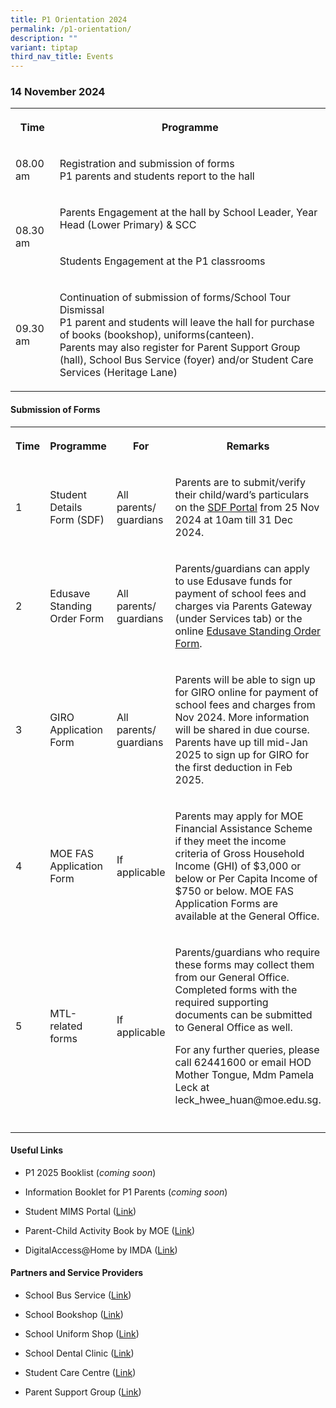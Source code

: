 ```yaml
---
title: P1 Orientation 2024
permalink: /p1-orientation/
description: ""
variant: tiptap
third_nav_title: Events
---
```

<h3><strong>14 November 2024</strong></h3>
<p></p>
<table style="minWidth: 75px">
<colgroup>
<col>
<col>
<col>
</colgroup>
<tbody>
<tr>
<th rowspan="1" colspan="1">
<p>Time</p>
</th>
<th rowspan="1" colspan="2">
<p>Programme</p>
</th>
</tr>
<tr>
<td rowspan="1" colspan="1">
<p>08.00 am
<br>
</p>
</td>
<td rowspan="1" colspan="2">
<p>Registration and submission of forms
<br>P1 parents and students report to the hall</p>
</td>
</tr>
<tr>
<td rowspan="2" colspan="1">
<p>08.30 am</p>
<p></p>
</td>
<td rowspan="1" colspan="2">
<p>Parents Engagement at the hall by School Leader, Year Head (Lower Primary)
&amp; SCC</p>
</td>
</tr>
<tr>
<td rowspan="1" colspan="2">
<p>Students Engagement at the P1 classrooms</p>
</td>
</tr>
<tr>
<td rowspan="1" colspan="1">
<p>09.30 am</p>
<p></p>
<p></p>
</td>
<td rowspan="1" colspan="2">
<p>Continuation of submission of forms/School Tour
<br>Dismissal
<br>P1 parent and students will leave the hall for purchase of books (bookshop),
uniforms(canteen).
<br>Parents may also register for Parent Support Group (hall), School Bus
Service (foyer) and/or Student Care Services (Heritage Lane)</p>
</td>
</tr>
</tbody>
</table>
<h4><strong>Submission of Forms</strong></h4>
<table style="minWidth: 100px">
<colgroup>
<col>
<col>
<col>
<col>
</colgroup>
<tbody>
<tr>
<th rowspan="1" colspan="1">
<p>Time</p>
</th>
<th rowspan="1" colspan="1">
<p>Programme</p>
</th>
<th rowspan="1" colspan="1">
<p>For</p>
</th>
<th rowspan="1" colspan="1">
<p>Remarks</p>
</th>
</tr>
<tr>
<td rowspan="1" colspan="1">
<p>1</p>
</td>
<td rowspan="1" colspan="1">
<p>Student Details Form (SDF)</p>
</td>
<td rowspan="1" colspan="1">
<p>All parents/ guardians</p>
</td>
<td rowspan="1" colspan="1">
<p>Parents are to submit/verify their child/ward’s particulars on the <a href="https://pg.moe.edu.sg/forms/sdf" rel="noopener noreferrer nofollow" target="_blank">SDF Portal</a> from
25 Nov 2024 at 10am till 31 Dec 2024.</p>
</td>
</tr>
<tr>
<td rowspan="1" colspan="1">
<p>2</p>
</td>
<td rowspan="1" colspan="1">
<p>Edusave Standing Order Form</p>
</td>
<td rowspan="1" colspan="1">
<p>All parents/ guardians</p>
</td>
<td rowspan="1" colspan="1">
<p>Parents/guardians can apply to use Edusave funds for payment of school
fees and charges via Parents Gateway (under Services tab) or the online
<a href="https://form.gov.sg/#!/5be24a1bb3f842000fdc4e59" rel="noopener noreferrer nofollow" target="_blank">Edusave Standing Order Form</a>.</p>
</td>
</tr>
<tr>
<td rowspan="1" colspan="1">
<p>3</p>
</td>
<td rowspan="1" colspan="1">
<p>GIRO Application Form</p>
</td>
<td rowspan="1" colspan="1">
<p>All parents/ guardians</p>
</td>
<td rowspan="1" colspan="1">
<p>Parents will be able to sign up for GIRO online for payment of school
fees and charges from Nov 2024. More information will be shared in due
course. Parents have up till mid-Jan 2025 to sign up for GIRO for the first
deduction in Feb 2025.</p>
</td>
</tr>
<tr>
<td rowspan="1" colspan="1">
<p>4</p>
</td>
<td rowspan="1" colspan="1">
<p>MOE FAS Application Form</p>
</td>
<td rowspan="1" colspan="1">
<p>If applicable</p>
</td>
<td rowspan="1" colspan="1">
<p>Parents may apply for MOE Financial Assistance Scheme if they meet the
income criteria of Gross Household Income (GHI) of $3,000 or below or Per
Capita Income of $750 or below. MOE FAS Application Forms are available
at the General Office.</p>
</td>
</tr>
<tr>
<td rowspan="1" colspan="1">
<p>5</p>
</td>
<td rowspan="1" colspan="1">
<p>MTL-related forms</p>
</td>
<td rowspan="1" colspan="1">
<p>If applicable</p>
</td>
<td rowspan="1" colspan="1">
<p>Parents/guardians who require these forms may collect them from our General
Office. Completed forms with the required supporting documents can be submitted
to General Office as well.</p>
<p></p>
<p>For any further queries, please call 62441600 or email HOD Mother Tongue,
Mdm Pamela Leck at leck_hwee_huan@moe.edu.sg.</p>
</td>
</tr>
<tr>
<td rowspan="1" colspan="1">
<p></p>
</td>
<td rowspan="1" colspan="1">
<p></p>
</td>
<td rowspan="1" colspan="1">
<p></p>
</td>
<td rowspan="1" colspan="1">
<p></p>
</td>
</tr>
</tbody>
</table>
<h4><strong>Useful Links</strong></h4>
<ul data-tight="true" class="tight">
<li>
<p>P1 2025 Booklist (<em>coming soon</em>)</p>
</li>
<li>
<p>Information Booklet for P1 Parents (<em>coming soon</em>)</p>
</li>
<li>
<p>Student MIMS Portal (<a href="https://idp.mims.moe.gov.sg/" rel="noopener nofollow" target="_blank">Link</a>)</p>
</li>
<li>
<p>Parent-Child Activity Book by MOE (<a href="https://www.moe.gov.sg/parentkit?pt=Parent-Child%20Relationship" rel="noopener nofollow" target="_blank">Link</a>)</p>
</li>
<li>
<p>DigitalAccess@Home by IMDA (<a href="/useful-links/for-parents/imda-digihome/" rel="noopener nofollow" target="_blank">Link</a>)</p>
</li>
</ul>
<h4><strong>Partners and Service Providers</strong></h4>
<ul data-tight="true" class="tight">
<li>
<p>School Bus Service (<a href="/partners-and-service-providers/school-bus-service/" rel="noopener nofollow" target="_blank">Link</a>)</p>
</li>
<li>
<p>School Bookshop (<a href="/partners-and-service-providers/school-bookshop/" rel="noopener nofollow" target="_blank">Link</a>)</p>
</li>
<li>
<p>School Uniform Shop (<a href="/partners-and-service-providers/school-bus-service/" rel="noopener nofollow" target="_blank">Link</a>)</p>
</li>
<li>
<p>School Dental Clinic (<a href="/partners-and-service-providers/dental-service/" rel="noopener nofollow" target="_blank">Link</a>)</p>
</li>
<li>
<p>Student Care Centre (<a href="/partners-and-service-providers/student-care-centre/" rel="noopener nofollow" target="_blank">Link</a>)</p>
</li>
<li>
<p>Parent Support Group (<a href="/partners-and-service-providers/psg/" rel="noopener nofollow" target="_blank">Link</a>)</p>
</li>
</ul>
<p></p>